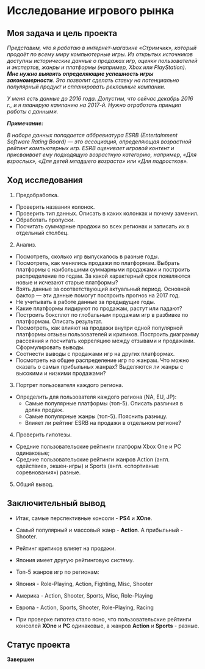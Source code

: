 # Исследование игрового рынка

## Моя задача и цель проекта

*Представим, что я работаю в интернет-магазине «Стримчик», который продаёт по всему миру компьютерные игры. Из открытых источников доступны исторические данные о продажах игр, оценки пользователей и экспертов, жанры и платформы (например, Xbox или PlayStation). **Мне нужно выявить определяющие успешность игры закономерности**. Это позволит сделать ставку на потенциально популярный продукт и спланировать рекламные кампании.*

*У меня есть данные до 2016 года. Допустим, что сейчас декабрь 2016 г., и я планирую кампанию на 2017-й. Нужно отработать принцип работы с данными.*

***Примечание:*** 

*В наборе данных попадается аббревиатура ESRB (Entertainment Software Rating Board) — это ассоциация, определяющая возрастной рейтинг компьютерных игр. ESRB оценивает игровой контент и присваивает ему подходящую возрастную категорию, например, «Для взрослых», «Для детей младшего возраста» или «Для подростков».*

## Ход исследования

1. Предобработка.
- Проверить названия колонок.
- Проверить тип данных. Описать в каких колонках и почему заменил.
- Обработать пропуски.
- Посчитать суммарные продажи во всех регионах и записать их в отдельный столбец.
2. Анализ.
- Посмотреть, сколько игр выпускалось в разные годы.
- Посмотреть, как менялись продажи по платформам. Выбрать платформы с наибольшими суммарными продажами и построить распределение по годам. За какой характерный срок появляются новые и исчезают старые платформы?
- Взять данные за соответствующий актуальный период. Основной фактор — эти данные помогут построить прогноз на 2017 год.
- Не учитывать в работе данные за предыдущие годы.
- Какие платформы лидируют по продажам, растут или падают?
- Построить боксплот по глобальным продажам игр в разбивке по платформам. Описать результат.
- Посмотреть, как влияют на продажи внутри одной популярной платформы отзывы пользователей и критиков. Построить диаграмму рассеяния и посчитать корреляцию между отзывами и продажами. Сформулировать выводы.
- Соотнести выводы с продажами игр на других платформах.
- Посмотреть на общее распределение игр по жанрам. Что можно сказать о самых прибыльных жанрах? Выделяются ли жанры с высокими и низкими продажами?
3. Портрет пользователя каждого региона.
- Определить для пользователя каждого региона (NA, EU, JP):
  - Самые популярные платформы (топ-5). Описать различия в долях продаж.
  - Самые популярные жанры (топ-5). Пояснить разницу.
  - Влияет ли рейтинг ESRB на продажи в отдельном регионе?
4. Проверить гипотезы.
- Средние пользовательские рейтинги платформ Xbox One и PC одинаковые;
- Средние пользовательские рейтинги жанров Action (англ. «действие», экшен-игры) и Sports (англ. «спортивные соревнования») разные.
5. Общий вывод.

## Заключительный вывод

 - Итак, самые перспективные консоли -  **PS4** и  **XOne**. 
 - Самый популярный и массовый жанр -  **Action**. А прибыльный - Shooter. 
 - Рейтинг критиков влияет на продажи.
 - Япония имеет другую рейтинговую систему.
 - Топ-5 жанров игр по регионам:
  - Япония - Role-Playing, Action, Fighting, Misc, Shooter
  - Америка - Action, Shooter, Sports, Misc, Role-Playing
  - Европа - Action, Sports, Shooter, Role-Playing, Racing


- При проверке гипотез стало ясно, что пользовательские рейтинги консолей **XOne** и  **PC** одинаковые, а жанров  **Action** и  **Sports** - разные.


## Статус проекта 
  
   **Завершен**
